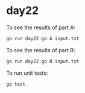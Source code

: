 # day22
To see the results of part A:

```bash
go run day22.go A input.txt
```

To see the results of part B:

```bash
go run day22.go B input.txt
```

To run unit tests:

```bash
go test
```
